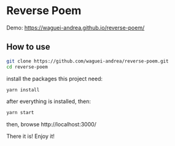 # Reverse Poem
Demo: https://waguei-andrea.github.io/reverse-poem/
## How to use

```sh
git clone https://github.com/waguei-andrea/reverse-poem.git
cd reverse-poem
```

install the packages this project need:
```sh
yarn install
```
after everything is installed, then:
```sh
yarn start
```

then, browse http://localhost:3000/

There it is! Enjoy it!
